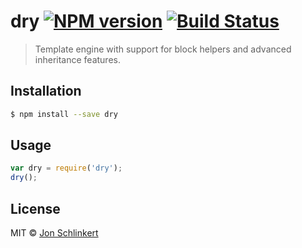 # dry [![NPM version](https://badge.fury.io/js/dry.svg)](https://npmjs.org/package/dry) [![Build Status](https://travis-ci.org/jonschlinkert/dry.svg?branch=master)](https://travis-ci.org/jonschlinkert/dry)

> Template engine with support for block helpers and advanced inheritance features.

## Installation

```sh
$ npm install --save dry
```

## Usage

```js
var dry = require('dry');
dry();
```

## License

MIT © [Jon Schlinkert](https://github.com/jonschlinkert)
